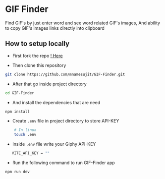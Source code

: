 # GIF Finder
Find GIF's by just enter word and see word related GIF's images, And ability to copy GIF's images links directly into clipboard

## How to setup locally
 - First fork the repo
[! Here](https://github.com/mnamesujit/gif_finder)

 - Then clone this repository
```bash
git clone https://github.com/mnamesujit/GIF-Finder.git
```

 - After that go inside project directory
```bash
cd GIF-Finder
```
 - And install the dependencies that are need
```bash
npm install
```

 - Create ```.env``` file in project directory to store API-KEY
```bash
    # In linux
    touch .env
```

 - Inside ```.env``` file write your Giphy API-KEY
 ```bash
    VITE_API_KEY = ""
 ```

 - Run the following command to run GIF-Finder app
 ```bash
 npm run dev
 ```